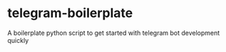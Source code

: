 # telegram-boilerplate
A boilerplate python script to get started with telegram bot development quickly
